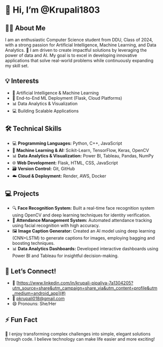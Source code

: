 # 👋 Hi, I’m @Krupali1803

## 👩‍💻 About Me
I am an enthusiastic Computer Science student from DDU, Class of 2024, with a strong passion for Artificial Intelligence, Machine Learning, and Data Analytics. 💞️ I am driven to create impactful solutions by leveraging the power of data and AI. My goal is to excel in developing innovative applications that solve real-world problems while continuously expanding my skill set.

## 💡 Interests
- 👀 Artificial Intelligence & Machine Learning
- 🌱 End-to-End ML Deployment (Flask, Cloud Platforms)
- 📊 Data Analytics & Visualization
- 💻 Building Scalable Applications

## 🛠️ Technical Skills
- 💻 **Programming Languages:** Python, C++, JavaScript
- 🤖 **Machine Learning & AI:** Scikit-Learn, TensorFlow, Keras, OpenCV
- 📊 **Data Analytics & Visualization:** Power BI, Tableau, Pandas, NumPy
- 🌐 **Web Development:** Flask, HTML, CSS, JavaScript
- 🗃️ **Version Control:** Git, GitHub
- ☁️ **Cloud & Deployment:** Render, AWS, Docker

## 💻 Projects
- 🔍 **Face Recognition System:** Built a real-time face recognition system using OpenCV and deep learning techniques for identity verification.
- 📸 **Attendance Management System:** Automated attendance tracking using facial recognition with high accuracy.
- 🖼️ **Image Caption Generator:** Created an AI model using deep learning (CNN+LSTM) to generate captions for images, employing bagging and boosting techniques.
- 📊 **Data Analytics Dashboards:** Developed interactive dashboards using Power BI and Tableau for insightful decision-making.

## 🤝 Let’s Connect!
- 💼 [https://www.linkedin.com/in/krupali-pipaliya-7a1304205?utm_source=share&utm_campaign=share_via&utm_content=profile&utm_medium=android_app](#)
- 📧 [pkrupali018@gmail.com](#)
- 😄 Pronouns: She/Her

## ⚡ Fun Fact
🚀 I enjoy transforming complex challenges into simple, elegant solutions through code. I believe technology can make life easier and more exciting!
